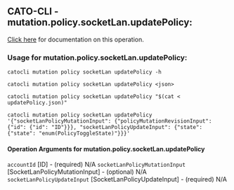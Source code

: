 
## CATO-CLI - mutation.policy.socketLan.updatePolicy:
[Click here](https://api.catonetworks.com/documentation/#mutation-updatePolicy) for documentation on this operation.

### Usage for mutation.policy.socketLan.updatePolicy:

`catocli mutation policy socketLan updatePolicy -h`

`catocli mutation policy socketLan updatePolicy <json>`

`catocli mutation policy socketLan updatePolicy "$(cat < updatePolicy.json)"`

`catocli mutation policy socketLan updatePolicy '{"socketLanPolicyMutationInput": {"policyMutationRevisionInput": {"id": {"id": "ID"}}}, "socketLanPolicyUpdateInput": {"state": {"state": "enum(PolicyToggleState)"}}}'`

#### Operation Arguments for mutation.policy.socketLan.updatePolicy ####
`accountId` [ID] - (required) N/A 
`socketLanPolicyMutationInput` [SocketLanPolicyMutationInput] - (optional) N/A 
`socketLanPolicyUpdateInput` [SocketLanPolicyUpdateInput] - (required) N/A 
